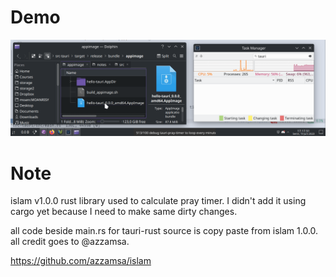 # Demo

![](https://github.com/Moanrisy/pray-timer-desktop-app-with-tauri-rust/blob/main/final-pray-timer-tauri.gif)

# Note
islam v1.0.0 rust library used to calculate pray timer. I didn't add it using cargo yet because I need to make same dirty changes.

all code beside main.rs for tauri-rust source is copy paste from islam 1.0.0.
all credit goes to @azzamsa. 

https://github.com/azzamsa/islam